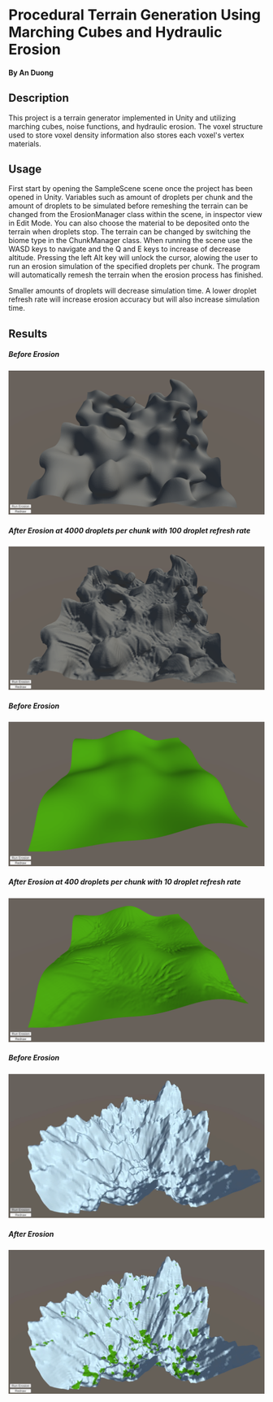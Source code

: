 # Procedural Terrain Generation Using Marching Cubes and Hydraulic Erosion
#### By An Duong

## Description
This project is a terrain generator implemented in Unity and utilizing marching cubes, noise functions, and hydraulic erosion. The voxel structure used to store voxel density information also stores each voxel's vertex materials.

## Usage
First start by opening the SampleScene scene once the project has been opened in Unity. Variables such as amount of droplets per chunk and the amount of droplets to be simulated before remeshing the terrain can be changed from the ErosionManager class within the scene, in inspector view in Edit Mode. You can also choose the material to be deposited onto the terrain when droplets stop. The terrain can be changed by switching the biome type in the ChunkManager class. When running the scene use the WASD keys to navigate and the Q and E keys to increase of decrease altitude. Pressing the left Alt key will unlock the cursor, alowing the user to run an erosion simulation of the specified droplets per chunk. The program will automatically remesh the terrain when the erosion process has finished.

Smaller amounts of droplets will decrease simulation time.
A lower droplet refresh rate will increase erosion accuracy but will also increase simulation time.

## Results
##### Before Erosion
![](beforeErosionCaves2.png)

##### After Erosion at 4000 droplets per chunk with 100 droplet refresh rate
![](afterErosionCaves22.png)

##### Before Erosion
![](beforeErosionHills.png)

##### After Erosion at 400 droplets per chunk with 10 droplet refresh rate
![](afterErosionHills.png)

##### Before Erosion
![](beforeErosionMountains.png)

##### After Erosion
![](afterErosionMountains.png)
